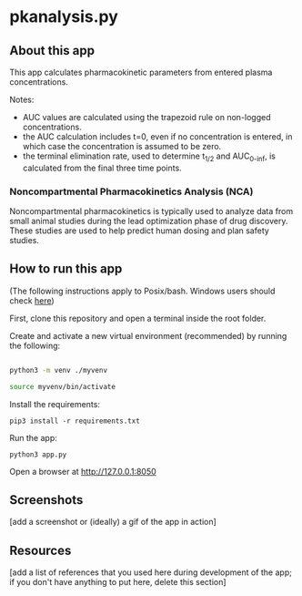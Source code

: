 # pkanalysis.py

## About this app

This app calculates pharmacokinetic parameters from entered plasma
concentrations.

Notes:
* AUC values are calculated using the trapezoid rule on non-logged
concentrations.
* the AUC calculation includes t=0, even if no concentration is entered, in which
case the concentration is assumed to be zero.
* the terminal elimination rate, used to determine t<sub>1/2</sub> and
AUC<sub>0-inf</sub>, is calculated from the final three time points.    

### Noncompartmental Pharmacokinetics Analysis (NCA)

Noncompartmental pharmacokinetics is typically used to analyze data from
small animal studies during the lead optimization phase of drug discovery.
These studies are used to help predict human dosing and plan safety studies.

## How to run this app

(The following instructions apply to Posix/bash. Windows users should check
[here](https://docs.python.org/3/library/venv.html))

First, clone this repository and open a terminal inside the root folder.

Create and activate a new virtual environment (recommended) by running
the following:

```bash

python3 -m venv ./myvenv

source myvenv/bin/activate

```

Install the requirements:

```
pip3 install -r requirements.txt
```
Run the app:

```
python3 app.py
```
Open a browser at http://127.0.0.1:8050

## Screenshots

[add a screenshot or (ideally) a gif of the app in action]

## Resources

[add a list of references that you used here during development of the
app; if you don't have anything to put here, delete this section]